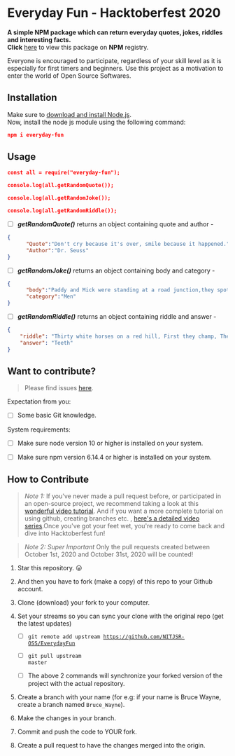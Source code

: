 # Everyday Fun - Hacktoberfest 2020

<b>A simple NPM package which can return everyday quotes, jokes, riddles and interesting facts.<br></b>
<b>Click</b> [here](https://www.npmjs.com/package/everyday-fun) to view this package on <b>NPM</b> registry.

Everyone is encouraged to participate, regardless of your skill level as it is especially for first timers and beginners.
Use this project as a motivation to enter the world of Open Source Softwares.

## Installation
Make sure to [download and install Node.js](https://nodejs.org/en/download/).<br>
Now, install the node js module using the following command:<br>
```json
npm i everyday-fun
```

## Usage

```json
const all = require("everyday-fun");

console.log(all.getRandomQuote());

console.log(all.getRandomJoke());

console.log(all.getRandomRiddle());
```

- [ ] <b><i>getRandomQuote()</i></b> returns an object containing quote and author -<br>
```json
{
      "Quote":"Don't cry because it's over, smile because it happened.",
      "Author":"Dr. Seuss"
}
```
- [ ] <b><i>getRandomJoke()</i></b> returns an object containing body and category -<br>
```json
{
      "body":"Paddy and Mick were standing at a road junction,they spotted a truck carrying aload of rolled up lawn turfPaddy says to Mick \"aye thats what i,m going to do when I win the lottery\"Mick says \"whats that then Paddy?\"Paddy replies \"send my grass away forcutting\".",
      "category":"Men"
}
```
- [ ] <b><i>getRandomRiddle()</i></b> returns an object containing riddle and answer -<br>
```json
{
    "riddle": "Thirty white horses on a red hill, First they champ, Then they stamp, Then they stand still. ",
    "answer": "Teeth"
}
```

## Want to contribute?

>  Please find issues [here](https://github.com/NITJSR-OSS/EverydayFun/issues).

Expectation from you:

- [ ] Some basic Git knowledge.  

System requirements:

- [ ] Make sure node version 10 or higher is installed on your system.

- [ ] Make sure npm version 6.14.4 or higher is installed on your system.



## How to Contribute

  

>  *Note 1:* If you've never made a pull request before, or participated in an open-source project, we recommend taking a look at this [wonderful video tutorial](https://youtu.be/ZI2D0CI4TXs). And if you want a more complete tutorial on using github, creating branches etc. , [here's a detailed video series](https://www.youtube.com/watch?v=3RjQznt-8kE&list=PL4cUxeGkcC9goXbgTDQ0n_4TBzOO0ocPR).Once you've got your feet wet, you're ready to come back and dive into Hacktoberfest fun!

  

>  *Note 2:*  *Super Important* Only the pull requests created between October 1st, 2020 and October 31st, 2020 will be counted!

  
1. Star this repository. :stuck_out_tongue:

2. And then you have to fork (make a copy) of this repo to your Github account.

3. Clone (download) your fork to your computer.

4. Set your streams so you can sync your clone with the original repo (get the latest updates)

	- [ ] <code>git remote add upstream https://github.com/NITJSR-OSS/EverydayFun</code>

	- [ ] <code>git pull upstream master</code>

	- [ ] The above 2 commands will synchronize your forked version of the project with the actual repository.

5. Create a branch with your name (for e.g: if your name is Bruce Wayne, create a branch named `Bruce_Wayne`).

6. Make the changes in your branch.

7. Commit and push the code to YOUR fork.

8. Create a pull request to have the changes merged into the origin.
